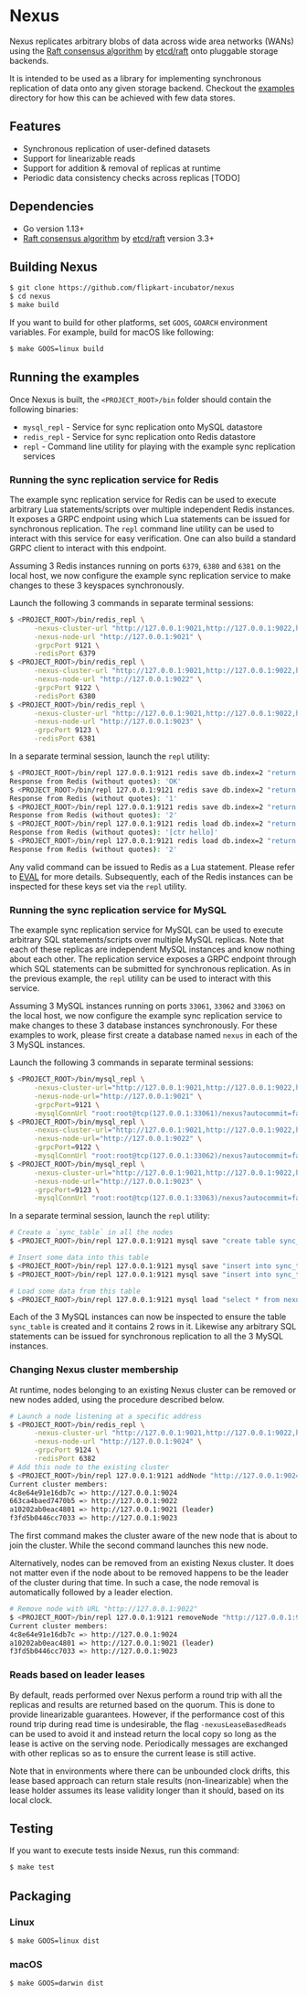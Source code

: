 # Nexus
Nexus replicates arbitrary blobs of data across wide area networks (WANs) using
the [Raft consensus algorithm](https://raft.github.io/) by [etcd/raft](https://github.com/etcd-io/etcd/tree/master/raft)
onto pluggable storage backends.

It is intended to be used as a library for implementing synchronous replication
of data onto any given storage backend. Checkout the [examples](https://github.com/flipkart-incubator/nexus/raw/master/examples) directory for how this
can be achieved with few data stores.

## Features
- Synchronous replication of user-defined datasets
- Support for linearizable reads
- Support for addition & removal of replicas at runtime
- Periodic data consistency checks across replicas [TODO]

## Dependencies
- Go version 1.13+
- [Raft consensus algorithm](https://raft.github.io/) by [etcd/raft](https://github.com/etcd-io/etcd/tree/master/raft) version 3.3+

## Building Nexus

```bash
$ git clone https://github.com/flipkart-incubator/nexus
$ cd nexus
$ make build
```

If you want to build for other platforms, set `GOOS`, `GOARCH` environment variables. For example, build for macOS like following:

```bash
$ make GOOS=linux build
```

## Running the examples

Once Nexus is built, the `<PROJECT_ROOT>/bin` folder should contain the following binaries:
- `mysql_repl` - Service for sync replication onto MySQL datastore
- `redis_repl` - Service for sync replication onto Redis datastore
- `repl`       - Command line utility for playing with the example sync replication services

### Running the sync replication service for Redis

The example sync replication service for Redis can be used to execute arbitrary Lua statements/scripts
over multiple independent Redis instances. It exposes a GRPC endpoint using which Lua statements can be
issued for synchronous replication. The `repl` command line utility can be used to interact with this
service for easy verification. One can also build a standard GRPC client to interact with this endpoint.

Assuming 3 Redis instances running on ports `6379`, `6380` and `6381` on the local host, we now configure
the example sync replication service to make changes to these 3 keyspaces synchronously.

Launch the following 3 commands in separate terminal sessions:
```bash
$ <PROJECT_ROOT>/bin/redis_repl \
      -nexus-cluster-url "http://127.0.0.1:9021,http://127.0.0.1:9022,http://127.0.0.1:9023" \
      -nexus-node-url "http://127.0.0.1:9021" \
      -grpcPort 9121 \
      -redisPort 6379
$ <PROJECT_ROOT>/bin/redis_repl \
      -nexus-cluster-url "http://127.0.0.1:9021,http://127.0.0.1:9022,http://127.0.0.1:9023" \
      -nexus-node-url "http://127.0.0.1:9022" \
      -grpcPort 9122 \
      -redisPort 6380
$ <PROJECT_ROOT>/bin/redis_repl \
      -nexus-cluster-url "http://127.0.0.1:9021,http://127.0.0.1:9022,http://127.0.0.1:9023" \
      -nexus-node-url "http://127.0.0.1:9023" \
      -grpcPort 9123 \
      -redisPort 6381
```

In a separate terminal session, launch the `repl` utility:
```bash
$ <PROJECT_ROOT>/bin/repl 127.0.0.1:9121 redis save db.index=2 "return redis.call('set', 'hello', 'world')"
Response from Redis (without quotes): 'OK'
$ <PROJECT_ROOT>/bin/repl 127.0.0.1:9121 redis save db.index=2 "return redis.call('incr', 'ctr')"
Response from Redis (without quotes): '1'
$ <PROJECT_ROOT>/bin/repl 127.0.0.1:9121 redis save db.index=2 "return redis.call('incr', 'ctr')"
Response from Redis (without quotes): '2'
$ <PROJECT_ROOT>/bin/repl 127.0.0.1:9121 redis load db.index=2 "return redis.call('keys', '*')"
Response from Redis (without quotes): '[ctr hello]'
$ <PROJECT_ROOT>/bin/repl 127.0.0.1:9121 redis load db.index=2 "return redis.call('get', 'ctr')"
Response from Redis (without quotes): '2'
```

Any valid command can be issued to Redis as a Lua statement. Please refer to [EVAL](https://redis.io/commands/eval) for more details.
Subsequently, each of the Redis instances can be inspected for these keys set via the `repl` utility.

### Running the sync replication service for MySQL

The example sync replication service for MySQL can be used to execute arbitrary SQL statements/scripts
over multiple MySQL replicas. Note that each of these replicas are independent MySQL instances and know
nothing about each other. The replication service exposes a GRPC endpoint through which SQL statements
can be submitted for synchronous replication. As in the previous example, the `repl` utility can be used
to interact with this service.

Assuming 3 MySQL instances running on ports `33061`, `33062` and `33063` on the local host, we now configure
the example sync replication service to make changes to these 3 database instances synchronously. For these
examples to work, please first create a database named `nexus` in each of the 3 MySQL instances.

Launch the following 3 commands in separate terminal sessions:
```bash
$ <PROJECT_ROOT>/bin/mysql_repl \
      -nexus-cluster-url="http://127.0.0.1:9021,http://127.0.0.1:9022,http://127.0.0.1:9023" \
      -nexus-node-url="http://127.0.0.1:9021" \
      -grpcPort=9121 \
      -mysqlConnUrl "root:root@tcp(127.0.0.1:33061)/nexus?autocommit=false"
$ <PROJECT_ROOT>/bin/mysql_repl \
      -nexus-cluster-url="http://127.0.0.1:9021,http://127.0.0.1:9022,http://127.0.0.1:9023" \
      -nexus-node-url="http://127.0.0.1:9022" \
      -grpcPort=9122 \
      -mysqlConnUrl "root:root@tcp(127.0.0.1:33062)/nexus?autocommit=false"
$ <PROJECT_ROOT>/bin/mysql_repl \
      -nexus-cluster-url="http://127.0.0.1:9021,http://127.0.0.1:9022,http://127.0.0.1:9023" \
      -nexus-node-url="http://127.0.0.1:9023" \
      -grpcPort=9123 \
      -mysqlConnUrl "root:root@tcp(127.0.0.1:33063)/nexus?autocommit=false"
```

In a separate terminal session, launch the `repl` utility:
```bash
# Create a `sync_table` in all the nodes
$ <PROJECT_ROOT>/bin/repl 127.0.0.1:9121 mysql save "create table sync_table (id INT PRIMARY KEY AUTO_INCREMENT, data VARCHAR(50) NOT NULL, ts timestamp(3) default current_timestamp(3) on update current_timestamp(3));"

# Insert some data into this table
$ <PROJECT_ROOT>/bin/repl 127.0.0.1:9121 mysql save "insert into sync_table (name, data) values ('foo', 'bar');"
$ <PROJECT_ROOT>/bin/repl 127.0.0.1:9121 mysql save "insert into sync_table (name, data) values ('hello', 'world');"

# Load some data from this table
$ <PROJECT_ROOT>/bin/repl 127.0.0.1:9121 mysql load "select * from nexus.sync_table;"
```

Each of the 3 MySQL instances can now be inspected to ensure the table `sync_table` is created and it
contains 2 rows in it. Likewise any arbitrary SQL statements can be issued for synchronous replication
to all the 3 MySQL instances.

### Changing Nexus cluster membership

At runtime, nodes belonging to an existing Nexus cluster can be removed or new nodes added, using the procedure described below.

```bash
# Launch a node listening at a specific address
$ <PROJECT_ROOT>/bin/redis_repl \
      -nexus-cluster-url "http://127.0.0.1:9021,http://127.0.0.1:9022,http://127.0.0.1:9023" \
      -nexus-node-url "http://127.0.0.1:9024" \
      -grpcPort 9124 \
      -redisPort 6382 
# Add this node to the existing cluster
$ <PROJECT_ROOT>/bin/repl 127.0.0.1:9121 addNode "http://127.0.0.1:9024"
Current cluster members:
4c8e64e91e16db7c => http://127.0.0.1:9024
663ca4baed7470b5 => http://127.0.0.1:9022
a10202ab0eac4801 => http://127.0.0.1:9021 (leader)
f3fd5b0446cc7033 => http://127.0.0.1:9023
```

The first command makes the cluster aware of the new node that is about to join the cluster. While the second command launches this new node.

Alternatively, nodes can be removed from an existing Nexus cluster. It does not matter even if the node about to be removed happens to be the leader of the cluster during that time. In such a case, the node removal is automatically followed by a leader election.

```bash
# Remove node with URL "http://127.0.0.1:9022"
$ <PROJECT_ROOT>/bin/repl 127.0.0.1:9121 removeNode "http://127.0.0.1:9022"
Current cluster members:
4c8e64e91e16db7c => http://127.0.0.1:9024
a10202ab0eac4801 => http://127.0.0.1:9021 (leader)
f3fd5b0446cc7033 => http://127.0.0.1:9023
```

### Reads based on leader leases

By default, reads performed over Nexus perform a round trip with all the replicas and results are returned based on the quorum. This is done to provide linearizable guarantees. However, if the performance cost of this round trip during read time is undesirable, the flag `-nexusLeaseBasedReads` can be used to avoid it and instead return the local copy so long as the lease is active on the serving node. Periodically messages are exchanged with other replicas so as to ensure the current lease is still active.

Note that in environments where there can be unbounded clock drifts, this lease based approach can return stale results (non-linearizable) when the lease holder assumes its lease validity longer than it should, based on its local clock.

## Testing

If you want to execute tests inside Nexus, run this command:

```bash
$ make test
```

## Packaging

###  Linux

```bash
$ make GOOS=linux dist
```

### macOS

```bash
$ make GOOS=darwin dist
```

